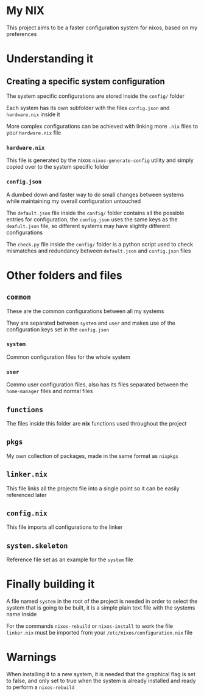 # My NIX

This project aims to be a faster configuration system for nixos, based on my preferences

# Understanding it

## Creating a specific system configuration

The system specific configurations are stored inside the `config/` folder

Each system has its own subfolder with the files `config.json` and `hardware.nix` inside it

More complex configurations can be achieved with linking more `.nix` files to your `hardware.nix` file

### `hardware.nix`

This file is generated by the nixos `nixos-generate-config` utility and simply copied over to the system specific folder

### `config.json`

A dumbed down and faster way to do small changes between systems while maintaining my overall configuration untouched

The `default.json` file inside the `config/` folder contains all the possible entries for configuration, the `config.json` uses the same keys as the `deafult.json` file, so different systems may have slightly different configurations

The `check.py` file inside the `config/` folder is a python script used to check mismatches and redundancy between `default.json` and `config.json` files

# Other folders and files

## `common`

These are the common configurations between all my systems

They are separated between `system` and `user` and makes use of the configuration keys set in the `config.json`

### `system`

Common configuration files for the whole system

### `user`

Commo user configuration files, also has its files separated between the `home-manager` files and normal files

## `functions`

The files inside this folder are **nix** functions used throughout the project

## `pkgs`

My own collection of packages, made in the same format as `nixpkgs`

## `linker.nix`

This file links all the projects file into a single point so it can be easily referenced later

## `config.nix`

This file imports all configurations to the linker

## `system.skeleton`

Reference file set as an example for the `system` file

# Finally building it

A file named `system` in the root of the project is needed in order to select the system that is going to be built, it is a simple plain text file with the systems name inside

For the commands `nixos-rebuild` or `nixos-install` to work the file `linker.nix` must be imported from your `/etc/nixos/configuration.nix` file

# Warnings

When installing it to a new system, it is needed that the graphical flag is set to false, and only set to true when the system is already installed and ready to perform a `nixos-rebuild`
